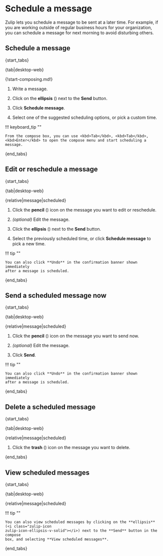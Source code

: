 # Schedule a message

Zulip lets you schedule a message to be sent at a later time. For example, if
you are working outside of regular business hours for your organization, you
can schedule a message for next morning to avoid disturbing others.

## Schedule a message

{start_tabs}

{tab|desktop-web}

{!start-composing.md!}

1. Write a message.

1. Click on the **ellipsis** (<i class="zulip-icon
   zulip-icon-ellipsis-v-solid"></i>) next to the **Send** button.

1. Click **Schedule message**.

1. Select one of the suggested scheduling options, or pick a custom time.

!!! keyboard_tip ""

    From the compose box, you can use <kbd>Tab</kbd>, <kbd>Tab</kbd>,
    <kbd>Enter</kbd> to open the compose menu and start scheduling a message.

{end_tabs}

## Edit or reschedule a message

{start_tabs}

{tab|desktop-web}

{relative|message|scheduled}

1. Click the **pencil** (<i class="fa fa-pencil"></i>) icon on the message you
   want to edit or reschedule.

1. *(optional)* Edit the message.

1. Click the **ellipsis** (<i class="zulip-icon
   zulip-icon-ellipsis-v-solid"></i>) next to the **Send** button.

1. Select the previously scheduled time, or click **Schedule message** to pick a
   new time.

!!! tip ""

    You can also click **Undo** in the confirmation banner shown immediately
    after a message is scheduled.

{end_tabs}

## Send a scheduled message now

{start_tabs}

{tab|desktop-web}

{relative|message|scheduled}

1. Click the **pencil** (<i class="fa fa-pencil"></i>) icon on the message you
   want to send now.

1. *(optional)* Edit the message.

1. Click **Send**.

!!! tip ""

    You can also click **Undo** in the confirmation banner shown immediately
    after a message is scheduled.

{end_tabs}

## Delete a scheduled message

{start_tabs}

{tab|desktop-web}

{relative|message|scheduled}

1. Click the **trash** (<i class="fa fa-trash-o"></i>) icon on the message you
   want to delete.

{end_tabs}

## View scheduled messages

{start_tabs}

{tab|desktop-web}

{relative|message|scheduled}

!!! tip ""

    You can also view scheduled messages by clicking on the **ellipsis** (<i class="zulip-icon
    zulip-icon-ellipsis-v-solid"></i>) next to the **Send** button in the compose
    box, and selecting **View scheduled messages**.

{end_tabs}
